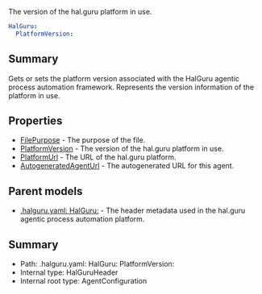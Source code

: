 <!--
title: PlatformVersion
description: The version of the hal.guru platform in use.
version: 1.0.0+62a79eb7c455dc244ea9db083fc0bfdac5d67dd0
generated: true
date: 2025-03-29T15:15:58Z
node: This file is generated by the command-line program: `halguru manual --generate-docs`
-->


The version of the hal.guru platform in use.

```yaml
HalGuru:
  PlatformVersion:
```

## Summary

Gets or sets the platform version associated with the HalGuru agentic process automation framework.
Represents the version information of the platform in use.

## Properties

* [FilePurpose]((halguru)-halguru-filepurpose.md) - The purpose of the file.
* [PlatformVersion]((halguru)-halguru-platformversion.md) - The version of the hal.guru platform in use.
* [PlatformUrl]((halguru)-halguru-platformurl.md) - The URL of the hal.guru platform.
* [AutogeneratedAgentUrl]((halguru)-halguru-autogeneratedagenturl.md) - The autogenerated URL for this agent.

## Parent models

* [.halguru.yaml: HalGuru:]((halguru)-halguru.md) - The header metadata used in the hal.guru agentic process automation platform.

## Summary

* Path: .halguru.yaml: HalGuru: PlatformVersion:
* Internal type: HalGuruHeader
* Internal root type: AgentConfiguration

